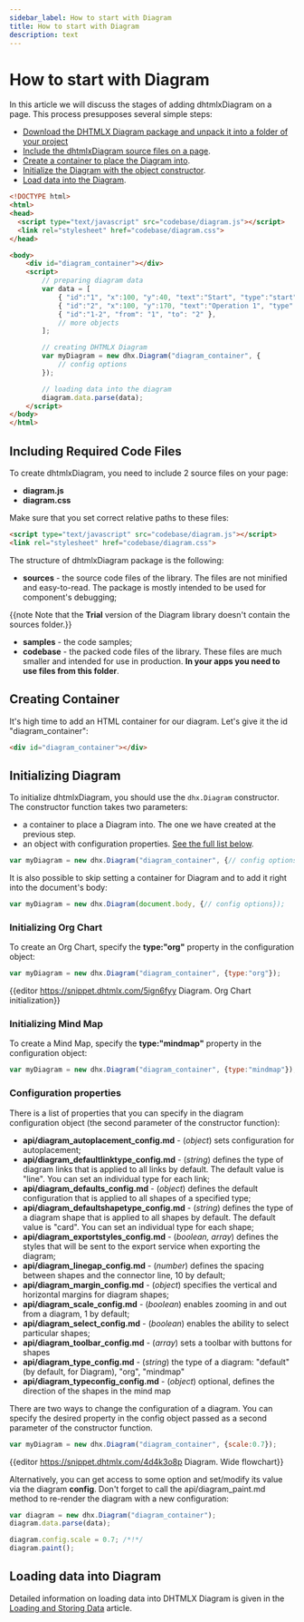 ```yaml
---
sidebar_label: How to start with Diagram
title: How to start with Diagram
description: text
---
```


# How to start with Diagram

In this article we will discuss the stages of adding dhtmlxDiagram on a page. This process presupposes several simple steps:

- [Download the DHTMLX Diagram package and unpack it into a folder of your project](https://dhtmlx.com/docs/products/dhtmlxDiagram/download.shtml)
- [Include the dhtmlxDiagram source files on a page](common_guides/initialization.md#includingrequiredcodefiles).
- [Create a container to place the Diagram into](common_guides/initialization.md#creatingcontainer).
- [Initialize the Diagram with the object constructor](common_guides/initialization.md#initializingdiagram).
- [Load data into the Diagram](#loaddataintodiagram).


~~~html
<!DOCTYPE html>
<html>
<head>
  <script type="text/javascript" src="codebase/diagram.js"></script>	
  <link rel="stylesheet" href="codebase/diagram.css">
</head>

<body>
	<div id="diagram_container"></div>
	<script>
		// preparing diagram data
		var data = [ 
    		{ "id":"1", "x":100, "y":40, "text":"Start", "type":"start" },
    		{ "id":"2", "x":100, "y":170, "text":"Operation 1", "type":"output" },
    		{ "id":"1-2", "from": "1", "to": "2" },
    		// more objects
		];

		// creating DHTMLX Diagram
		var myDiagram = new dhx.Diagram("diagram_container", {
			// config options
		});

		// loading data into the diagram
		diagram.data.parse(data);
	</script>
</body>
</html>
~~~


Including Required Code Files
-------------------

To create dhtmlxDiagram, you need to include 2 source files on your page:

- **diagram.js**
- **diagram.css**

Make sure that you set correct relative paths to these files:

~~~html
<script type="text/javascript" src="codebase/diagram.js"></script>	
<link rel="stylesheet" href="codebase/diagram.css">
~~~

The structure of dhtmlxDiagram package is the following: 

- **sources** - the source code files of the library. The files are not minified and easy-to-read. The package is mostly intended to be used for component's debugging;

{{note Note that the **Trial** version of the Diagram library doesn't contain the sources folder.}}

- **samples** - the code samples;
- **codebase** - the packed code files of the library. These files are much smaller and intended for use in production. **In your apps you need to use files from this folder**.



Creating Container
---------------------

It's high time to add an HTML container for our diagram. Let's give it the id "diagram_container":

~~~html
<div id="diagram_container"></div>
~~~

Initializing Diagram
----------------

To initialize dhtmlxDiagram, you should use the `dhx.Diagram` constructor. The constructor function takes two parameters:

- a container to place a Diagram into. The one we have created at the previous step.
- an object with configuration properties. [See the full list below](common_guides/initialization.md#listofproperties).

~~~js
var myDiagram = new dhx.Diagram("diagram_container", {// config options});
~~~

It is also possible to skip setting a container for Diagram and to add it right into the document's body:

~~~js
var myDiagram = new dhx.Diagram(document.body, {// config options});
~~~

<h3 id="orgchartinit">Initializing Org Chart</h3>

To create an Org Chart, specify the **type:"org"** property in the configuration object:

~~~js
var myDiagram = new dhx.Diagram("diagram_container", {type:"org"});
~~~

{{editor	https://snippet.dhtmlx.com/5ign6fyy	Diagram. Org Chart initialization}}

<h3 id="mindmapinit">Initializing Mind Map</h3>

To create a Mind Map, specify the **type:"mindmap"** property in the configuration object:

~~~js
var myDiagram = new dhx.Diagram("diagram_container", {type:"mindmap"});
~~~

<h3 id="listofproperties">Configuration properties</h3>

There is a list of properties that you can specify in the diagram configuration object (the second parameter of the constructor function):

- **api/diagram_autoplacement_config.md** - (*object*) sets configuration for autoplacement;
- **api/diagram_defaultlinktype_config.md** - (*string*) defines the type of diagram links that is applied to all links by default. The default value is "line". You can set an individual type for each link;
- **api/diagram_defaults_config.md** - (*object*) defines the default configuration that is applied to all shapes of a specified type;
- **api/diagram_defaultshapetype_config.md** - (*string*) defines the type of a diagram shape that is applied to all shapes by default. The default value is "card". You can set an individual type for each shape;
- **api/diagram_exportstyles_config.md** - (*boolean, array*) defines the styles that will be sent to the export service when exporting the diagram;
- **api/diagram_linegap_config.md** - (*number*) defines the spacing between shapes and the connector line, 10 by default;
- **api/diagram_margin_config.md** - (*object*) specifies the vertical and horizontal margins for diagram shapes;
- **api/diagram_scale_config.md** - (*boolean*) enables zooming in and out from a diagram, 1 by default;
- **api/diagram_select_config.md** - (*boolean*) enables the ability to select particular shapes;
- **api/diagram_toolbar_config.md** - (*array*) sets a toolbar with buttons for shapes
- **api/diagram_type_config.md** - (*string*) the type of a diagram: "default" (by default, for Diagram), "org", "mindmap"
- **api/diagram_typeconfig_config.md** - (*object*) optional, defines the direction of the shapes in the mind map

There are two ways to change the configuration of a diagram. You can specify the desired property in the config object passed as a second
parameter of the constructor function. 

~~~js
var myDiagram = new dhx.Diagram("diagram_container", {scale:0.7});
~~~

{{editor	https://snippet.dhtmlx.com/4d4k3o8p	Diagram. Wide flowchart}}

Alternatively, you can get access to some option and set/modify its value via the diagram **config**. Don't forget to call the api/diagram_paint.md method to re-render the diagram with a new configuration:

~~~js
var diagram = new dhx.Diagram("diagram_container");
diagram.data.parse(data);

diagram.config.scale = 0.7; /*!*/
diagram.paint();
~~~

Loading data into Diagram
----------------------------

Detailed information on loading data into DHTMLX Diagram is given in the [Loading and Storing Data](common_guides/loading_data.md) article.


